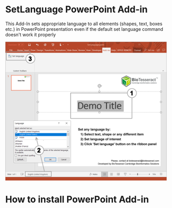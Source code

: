 # SetLanguage PowerPoint Add-in

This Add-In sets appropriate language to all elements (shapes, text, boxes etc.) in PowerPoint presentation even if the default set language command doesn't work it properly

![alt text](./HowToUse/4_fin.png)

# How to install PowerPoint Add-in
